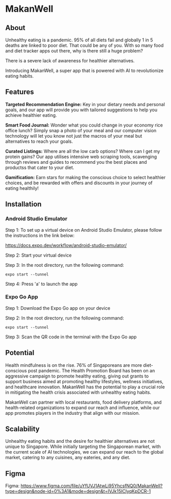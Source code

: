 # MakanWell

## About

 Unhealthy eating is a pandemic. 95% of all diets fail and globally 1 in 5 deaths are linked to poor diet. That could be any of you. With so many food and diet tracker apps out there, why is there still a huge problem?

There is a severe lack of awareness for healthier alternatives.

Introducing MakanWell, a super app that is powered with AI to revolutionize eating habits.

## Features

**Targeted Recommendation Engine:** Key in your dietary needs and personal goals, and our app will provide you with tailored suggestions to help you achieve healthier eating.

**Smart Food Journal:** Wonder what you could change in your economy rice office lunch? Simply snap a photo of your meal and our computer vision technology will let you know not just the macros of your meal but alternatives to reach your goals.

**Curated Listings:** Where are all the low carb options? Where can I get my protein gains? Our app utilises intensive web scraping tools, scavenging through reviews and guides to recommend you the best places and productss that cater to your diet.

**Gamification:** Earn stars for making the conscious choice to select healthier choices, and be rewarded with offers and discounts in your journey of eating healthily!

## Installation

### Android Studio Emulator

Step 1: To set up a virtual device on Android Studio Emulator, please follow the instructions in the link below:


https://docs.expo.dev/workflow/android-studio-emulator/

Step 2: Start your virtual device

Step 3: In the root directory, run the following command:

``` expo start --tunnel ```

Step 4: Press 'a' to launch the app

### Expo Go App

Step 1: Download the Expo Go app on your device

Step 2: In the root directory, run the following command:

``` expo start --tunnel ```

Step 3: Scan the QR code in the terminal with the Expo Go app


## Potential

Health mindfulness is on the rise. 76% of Singaporeans are more diet-conscious post pandemic. The Health Promotion Board has been on an aggressive campaign to promote healthy eating, giving out grants to support business aimed at promoting healthy lifestyles, wellness initiatives, and healthcare innovation. MakanWell has the potential to play a crucial role in mitigating the health crisis associated with unhealthy eating habits.

MakanWell can partner with local restaurants, food delivery platforms, and health-related organizations to expand our reach and influence, while our app promotes players in the industry that align with our mission.

## Scalability

Unhealthy eating habits and the desire for healthier alternatives are not unique to Singapore. While initially targeting the Singaporean market, with the current scale of AI technologies, we can expand our reach to the global market, catering to any cuisines, any eateries, and any diet.

## Figma

Figma: https://www.figma.com/file/uYfUVJ1AtwLi95YhcsfNQ0/MakanWell?type=design&node-id=0%3A1&mode=design&t=IVJk15IClyqKpDCR-1
